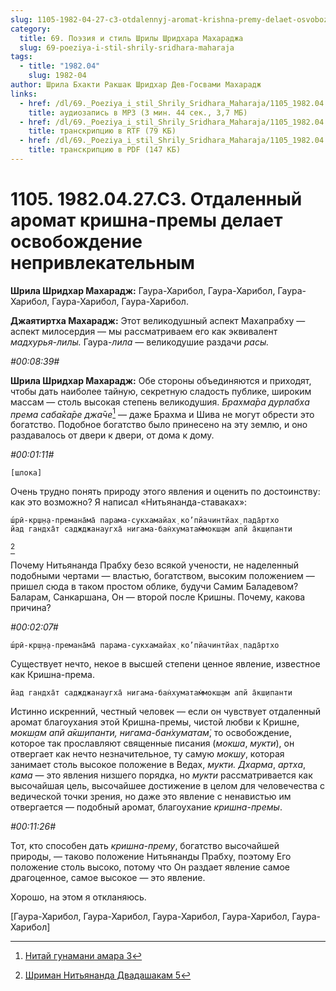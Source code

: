 ```yaml
---
slug: 1105-1982-04-27-c3-otdalennyj-aromat-krishna-premy-delaet-osvobozhdenie-neprivlekatelnym
category:
  title: 69. Поэзия и стиль Шрилы Шридхара Махараджа
  slug: 69-poeziya-i-stil-shrily-sridhara-maharaja
tags:
  - title: "1982.04"
    slug: 1982-04
author: Шрила Бхакти Ракшак Шридхар Дев-Госвами Махарадж
links:
  - href: /dl/69._Poeziya_i_stil_Shrily_Sridhara_Maharaja/1105_1982.04.27.C3_SridharMj_Otdalennyj_aromat_krishna-premy_delaet_osvobozhdenie_neprivlekatelnym.mp3
    title: аудиозапись в MP3 (3 мин. 44 сек., 3,7 МБ)
  - href: /dl/69._Poeziya_i_stil_Shrily_Sridhara_Maharaja/1105_1982.04.27.C3_SridharMj_Otdalennyj_aromat_krishna-premy_delaet_osvobozhdenie_neprivlekatelnym.rtf
    title: транскрипцию в RTF (79 КБ)
  - href: /dl/69._Poeziya_i_stil_Shrily_Sridhara_Maharaja/1105_1982.04.27.C3_SridharMj_Otdalennyj_aromat_krishna-premy_delaet_osvobozhdenie_neprivlekatelnym.pdf
    title: транскрипцию в PDF (147 КБ)
---
```


# 1105. 1982.04.27.C3. Отдаленный аромат кришна-премы делает освобождение непривлекательным

**Шрила Шридхар Махарадж:** Гаура-Харибол, Гаура-Харибол, Гаура-Харибол, Гаура-Харибол, Гаура-Харибол.

**Джаятиртха Махарадж:** Этот великодушный аспект Махапрабху — аспект милосердия — мы рассматриваем его как эквивалент *мадхурья-лилы.* Гаура-*лила* — великодушие раздачи *расы.*

*#00:08:39#*

**Шрила Шридхар Махарадж:** Обе стороны объединяются и приходят, чтобы дать наиболее тайную, секретную сладость публике, широким массам — столь высокая степень великодушия. *Брахма̄ра дурлабха према саба̄ка̄ре джа̄че*[^_ftn1] — даже Брахма и Шива не могут обрести это богатство. Подобное богатство было принесено на эту землю, и оно раздавалось от двери к двери, от дома к дому.

*#00:01:11#*

    [шлока]

Очень трудно понять природу этого явления и оценить по достоинству: как это возможно? Я написал «Нитьянанда-ставаках»:

    ш́рӣ-кр̣ш̣н̣а-премана̄ма̄ парама-сукхамайах̣ ко’пйачинтйах̣ пада̄ртхо
    йад гандха̄т саджджанаугха̄ нигама-бан̇хуматам̇мокш̣ам апй а̄кш̣ипанти
[^_ftn2]

Почему Нитьянанда Прабху безо всякой учености, не наделенный подобными чертами — властью, богатством, высоким положением — пришел сюда в таком простом облике, будучи Самим Баладевом? Баларам, Санкаршана, Он — второй после Кришны. Почему, какова причина?

*#00:02:07#*

    ш́рӣ-кр̣ш̣н̣а-премана̄ма̄ парама-сукхамайах̣ ко’пйачинтйах̣ пада̄ртхо

Существует нечто, некое в высшей степени ценное явление, известное как Кришна-према.

    йад гандха̄т саджджанаугха̄ нигама-бан̇хуматам̇мокш̣ам апй а̄кш̣ипанти

Истинно искренний, честный человек — если он чувствует отдаленный аромат благоухания этой Кришна-премы, чистой любви к Кришне, *мокш̣ам апй а̄кш̣ипанти, нигама-бан̇хуматам̇*, то освобождение, которое так прославляют священные писания (*мокша*, *мукти*), он отвергает как нечто незначительное, ту самую *мокшу*, которая занимает столь высокое положение в Ведах, *мукти. Дхарма*, *артха*, *кама* — это явления низшего порядка, но *мукти* рассматривается как высочайшая цель, высочайшее достижение в целом для человечества с ведической точки зрения, но даже это явление с ненавистью им отвергается — подобный аромат, благоухание *кришна-премы*.

*#00:11:26#*

Тот, кто способен дать *кришна-прему*, богатство высочайшей природы, — таково положение Нитьянанды Прабху, поэтому Его положение столь высоко, потому что Он раздает явление самое драгоценное, самое высокое — это явление.

Хорошо, на этом я откланяюсь.

[Гаура-Харибол, Гаура-Харибол, Гаура-Харибол, Гаура-Харибол, Гаура-Харибол]



[^_ftn1]: [Нитай гунамани амара 3](../notes/nitaj-gunamani-amara/nitaj-gunamani-amara-3.md)

[^_ftn2]: [Шриман Нитьянанда Двадашакам 5](../notes/shriman-nityananda-dvadashakam/shriman-nityananda-dvadashakam-5.md)
